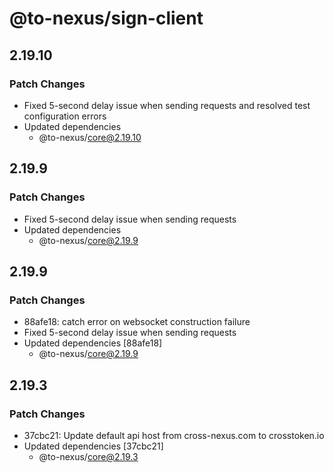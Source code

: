 # @to-nexus/sign-client

## 2.19.10

### Patch Changes

- Fixed 5-second delay issue when sending requests and resolved test configuration errors
- Updated dependencies
  - @to-nexus/core@2.19.10

## 2.19.9

### Patch Changes

- Fixed 5-second delay issue when sending requests
- Updated dependencies
  - @to-nexus/core@2.19.9

## 2.19.9

### Patch Changes

- 88afe18: catch error on websocket construction failure
- Fixed 5-second delay issue when sending requests
- Updated dependencies [88afe18]
  - @to-nexus/core@2.19.9

## 2.19.3

### Patch Changes

- 37cbc21: Update default api host from cross-nexus.com to crosstoken.io
- Updated dependencies [37cbc21]
  - @to-nexus/core@2.19.3

